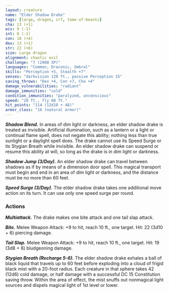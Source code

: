 ```yaml
---
layout: creature
name: "Elder Shadow Drake"
tags: [large, dragon, cr7, tome-of-beasts]
cha: 13 (+1)
wis: 9 (-1)
int: 8 (-1)
con: 18 (+4)
dex: 13 (+1)
str: 22 (+6)
size: Large dragon
alignment: chaotic evil
challenge: "7 (2900 XP)"
languages: "Common, Draconic, Umbral"
skills: "Perception +5, Stealth +7"
senses: "darkvision 120 ft., passive Perception 15"
saving_throws: "Dex +4, Con +7, Cha +4"
damage_vulnerabilities: "radiant"
damage_immunities: "cold"
condition_immunities: "paralyzed, unconscious"
speed: "20 ft., fly 60 ft."
hit_points: "114 (12d10 + 48)"
armor_class: "16 (natural armor)"
---
```


***Shadow Blend.*** In areas of dim light or darkness, an elder shadow drake is treated as invisible. Artificial illumination, such as a lantern or a light or continual flame spell, does not negate this ability; nothing less than true sunlight or a daylight spell does. The drake cannot use its Speed Surge or its Stygian Breath while invisible. An elder shadow drake can suspend or resume this ability at will, so long as the drake is in dim light or darkness.

***Shadow Jump (3/Day).*** An elder shadow drake can travel between shadows as if by means of a dimension door spell. This magical transport must begin and end in an area of dim light or darkness, and the distance must be no more than 60 feet.

***Speed Surge (3/Day).*** The elder shadow drake takes one additional move action on its turn. It can use only one speed surge per round.

### Actions

***Multiattack.*** The drake makes one bite attack and one tail slap attack.

***Bite.*** Melee Weapon Attack: +9 to hit, reach 10 ft., one target. Hit: 22 (3d10 + 6) piercing damage.

***Tail Slap.*** Melee Weapon Attack: +9 to hit, reach 10 ft., one target. Hit: 19 (3d8 + 6) bludgeoning damage.

***Stygian Breath (Recharge 5-6).*** The elder shadow drake exhales a ball of black liquid that travels up to 60 feet before exploding into a cloud of frigid black mist with a 20-foot radius. Each creature in that sphere takes 42 (12d6) cold damage, or half damage with a successful DC 15 Constitution saving throw. Within the area of effect, the mist snuffs out nonmagical light sources and dispels magical light of 1st level or lower.

